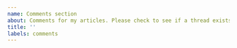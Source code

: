 ```yaml
---
name: Comments section
about: Comments for my articles. Please check to see if a thread exists before opening a new issue with this template.
title: ''
labels: comments
---
```

